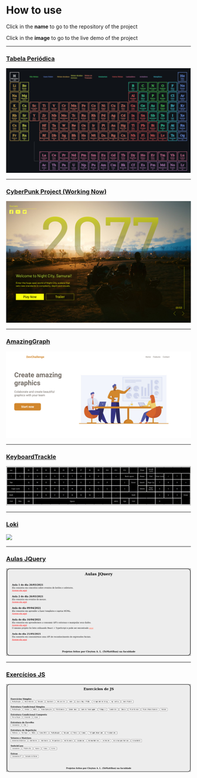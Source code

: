 # How to use
Click in the **name** to go to the repository of the project

Click in the **image** to go to the live demo of the project

---

### [Tabela Periódica](https://github.com/ToMattBan/periodic-table/)
<a href="https://tomattban.github.io/periodic-table/"><img src="https://github.com/ToMattBan/Just_Links_Live/blob/ec360ca74db4f378f9826ae320b579281de30654/Tabela_Pediodica.png" /></a>

---

### [CyberPunk Project (Working Now)](https://github.com/ToMattBan/Cyberpunk_Project/)
<a href="https://tomattban.github.io/Cyberpunk_Project/"><img src="https://github.com/ToMattBan/Just_Links_Live/blob/bfb2ed57f12325f19c9e91f8b9ff2ad1d6647404/images/CyberPunk.png" /></a>

---

### [AmazingGraph](https://github.com/ToMattBan/DevChallenge_AmazingGraph/)
<a href="https://tomattban.github.io/DevChallenge_AmazingGraph/"><img src="https://github.com/ToMattBan/Just_Links_Live/blob/ec360ca74db4f378f9826ae320b579281de30654/AmazGraph.png" /></a>

---

### [KeyboardTrackle](https://github.com/ToMattBan/KeyboardTrackle/)
<a href="https://tomattban.github.io/KeyboardTrackle/"><img src="https://github.com/ToMattBan/Just_Links_Live/blob/ec360ca74db4f378f9826ae320b579281de30654/KeyboardTrackle.gif" /></a>

---

### [Loki](https://github.com/ToMattBan/Facul-1S_Atividade_D1/index.html)
<a href="https://tomattban.github.io/Facul-1S_Atividade_D1/index.html"><img src="https://github.com/ToMattBan/Just_Links_Live/blob/ec360ca74db4f378f9826ae320b579281de30654/Loki.gif" /></a>

---

### [Aulas JQuery](https://github.com/ToMattBan/Facul-5S_Jquery/)
<a href="https://tomattban.github.io/Facul-5S_Jquery/"><img src="https://github.com/ToMattBan/Just_Links_Live/blob/ec360ca74db4f378f9826ae320b579281de30654/Aulas%20JQuery.png" /></a>

---

### [Exercícios JS](https://github.com/ToMattBan/Facul-2S_Atividades_JS/)
<a href="https://tomattban.github.io/Facul-2S_Atividades_JS/"><img src="https://github.com/ToMattBan/Just_Links_Live/blob/ec360ca74db4f378f9826ae320b579281de30654/ExerciciosJS.png" /></a>
